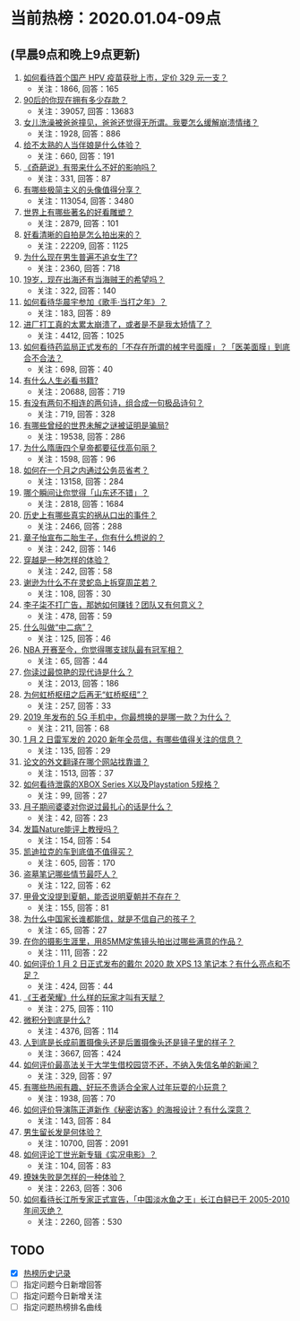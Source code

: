 # 当前热榜：2020.01.04-09点
## (早晨9点和晚上9点更新)
1. [如何看待首个国产 HPV 疫苗获批上市，定价 329 元一支？](https://www.zhihu.com/question/364411856)
    * 关注：1866, 回答：165
2. [90后的你现在拥有多少存款？](https://www.zhihu.com/question/294492829)
    * 关注：39057, 回答：13683
3. [女儿洗澡被爸爸撞见，爸爸还觉得无所谓。我要怎么缓解崩溃情绪？](https://www.zhihu.com/question/305017504)
    * 关注：1928, 回答：886
4. [给不太熟的人当伴娘是什么体验？](https://www.zhihu.com/question/35331322)
    * 关注：660, 回答：191
5. [《奇葩说》有带来什么不好的影响吗？](https://www.zhihu.com/question/361889198)
    * 关注：331, 回答：87
6. [有哪些极简主义的头像值得分享？](https://www.zhihu.com/question/29173647)
    * 关注：113054, 回答：3480
7. [世界上有哪些著名的好看雕塑？](https://www.zhihu.com/question/51360968)
    * 关注：2879, 回答：101
8. [好看清晰的自拍是怎么拍出来的？](https://www.zhihu.com/question/267598322)
    * 关注：22209, 回答：1125
9. [为什么现在男生普遍不追女生了?](https://www.zhihu.com/question/293912588)
    * 关注：2360, 回答：718
10. [19岁，现在出海还有当海贼王的希望吗？](https://www.zhihu.com/question/363169587)
    * 关注：322, 回答：140
11. [如何看待华晨宇参加《歌手·当打之年》？](https://www.zhihu.com/question/364137040)
    * 关注：183, 回答：89
12. [进厂打工真的太累太崩溃了，或者是不是我太矫情了？](https://www.zhihu.com/question/345387686)
    * 关注：4412, 回答：1025
13. [如何看待药监局正式发布的「不存在所谓的械字号面膜」？「医美面膜」到底合不合法？](https://www.zhihu.com/question/364373508)
    * 关注：698, 回答：40
14. [有什么人生必看书籍?](https://www.zhihu.com/question/323151892)
    * 关注：20688, 回答：719
15. [有没有两句不相连的两句诗，组合成一句极品诗句？](https://www.zhihu.com/question/359948448)
    * 关注：719, 回答：328
16. [有哪些曾经的世界未解之谜被证明是骗局?](https://www.zhihu.com/question/332265335)
    * 关注：19538, 回答：286
17. [为什么隋唐四个皇帝都要征伐高句丽？](https://www.zhihu.com/question/20678173)
    * 关注：1598, 回答：96
18. [如何在一个月之内通过公务员省考？](https://www.zhihu.com/question/57173410)
    * 关注：13158, 回答：284
19. [哪个瞬间让你觉得「山东还不错」？](https://www.zhihu.com/question/359217143)
    * 关注：2818, 回答：1684
20. [历史上有哪些真实的祸从口出的事件？](https://www.zhihu.com/question/36994899)
    * 关注：2466, 回答：288
21. [章子怡宣布二胎生子，你有什么想说的？](https://www.zhihu.com/question/364437425)
    * 关注：242, 回答：146
22. [穿越是一种怎样的体验？](https://www.zhihu.com/question/30676575)
    * 关注：242, 回答：58
23. [谢逊为什么不在灵蛇岛上拆穿周芷若？](https://www.zhihu.com/question/340838872)
    * 关注：108, 回答：30
24. [李子柒不打广告，那她如何赚钱？团队又有何意义？](https://www.zhihu.com/question/275619158)
    * 关注：478, 回答：59
25. [什么叫做“中二病”？](https://www.zhihu.com/question/364137915)
    * 关注：125, 回答：46
26. [NBA 开赛至今，你觉得哪支球队最有冠军相？](https://www.zhihu.com/question/364419653)
    * 关注：65, 回答：44
27. [你读过最惊艳的现代诗是什么？](https://www.zhihu.com/question/337830799)
    * 关注：2013, 回答：186
28. [为何虹桥枢纽之后再无“虹桥枢纽”？](https://www.zhihu.com/question/51229640)
    * 关注：257, 回答：33
29. [2019 年发布的 5G 手机中，你最想换的是哪一款？为什么？](https://www.zhihu.com/question/347769178)
    * 关注：211, 回答：68
30. [1 月 2 日雷军发的 2020 新年全员信，有哪些值得关注的信息？](https://www.zhihu.com/question/364280510)
    * 关注：135, 回答：29
31. [论文的外文翻译在哪个网站找靠谱？](https://www.zhihu.com/question/43852313)
    * 关注：1513, 回答：37
32. [如何看待泄露的XBOX Series X以及Playstation 5规格？](https://www.zhihu.com/question/363994145)
    * 关注：99, 回答：27
33. [月子期间婆婆对你说过最扎心的话是什么？](https://www.zhihu.com/question/362444251)
    * 关注：42, 回答：23
34. [发篇Nature能评上教授吗？](https://www.zhihu.com/question/363859160)
    * 关注：154, 回答：54
35. [凯迪拉克的车到底值不值得买？](https://www.zhihu.com/question/317787638)
    * 关注：605, 回答：170
36. [盗墓笔记哪些情节最吓人？](https://www.zhihu.com/question/291231413)
    * 关注：122, 回答：62
37. [甲骨文没提到夏朝，能否说明夏朝并不存在？](https://www.zhihu.com/question/358977342)
    * 关注：155, 回答：81
38. [为什么中国家长谁都能信，就是不信自己的孩子？](https://www.zhihu.com/question/364078816)
    * 关注：65, 回答：27
39. [在你的摄影生涯里，用85MM定焦镜头拍出过哪些满意的作品？](https://www.zhihu.com/question/297635997)
    * 关注：111, 回答：22
40. [如何评价 1 月 2 日正式发布的戴尔 2020 款 XPS 13 笔记本？有什么亮点和不足？](https://www.zhihu.com/question/364385083)
    * 关注：424, 回答：44
41. [《王者荣耀》什么样的玩家才叫有天赋？](https://www.zhihu.com/question/361860154)
    * 关注：275, 回答：110
42. [微积分到底是什么?](https://www.zhihu.com/question/336322284)
    * 关注：4376, 回答：114
43. [人到底是长成前置摄像头还是后置摄像头还是镜子里的样子？](https://www.zhihu.com/question/66063294)
    * 关注：3667, 回答：424
44. [如何评价最高法关于大学生借校园贷不还，不纳入失信名单的新闻？](https://www.zhihu.com/question/364246107)
    * 关注：329, 回答：97
45. [有哪些热闹有趣、好玩不贵适合全家人过年玩耍的小玩意？](https://www.zhihu.com/question/364278991)
    * 关注：1938, 回答：70
46. [如何评价导演陈正道新作《秘密访客》的海报设计？有什么深意？](https://www.zhihu.com/question/364316233)
    * 关注：143, 回答：84
47. [男生留长发是何体验？](https://www.zhihu.com/question/60044759)
    * 关注：10700, 回答：2091
48. [如何评论丁世光新专辑《实况电影》？](https://www.zhihu.com/question/362861826)
    * 关注：104, 回答：83
49. [撩妹失败是怎样的一种体验？](https://www.zhihu.com/question/41644521)
    * 关注：2263, 回答：306
50. [如何看待长江所专家正式宣告，「中国淡水鱼之王」长江白鲟已于 2005-2010 年间灭绝？](https://www.zhihu.com/question/364374536)
    * 关注：2260, 回答：530
## TODO
* [x] [热榜历史记录](hot_history/AllHot.md)
* [ ] 指定问题今日新增回答
* [ ] 指定问题今日新增关注
* [ ] 指定问题热榜排名曲线
